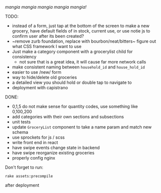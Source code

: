 *mangia mangia mangia mangia mangia!*

TODO:
  * instead of a form, just tap at the bottom of the screen to make a new grocery, have default fields of in stock, current use, or use notie js to confirm user after its been created?
  * ~remove zurb foundation, replace with bourbon/neat/bitters~ figure out what CSS framework I want to use
  * Just make a category component with a grocerylist child for consistency
    * not sure that is a great idea, it will cause far more network calls
  * make consistent naming between `household_id` and `house_hold_id`
  * easier to use /new/ form
  * way to hide/delete old groceries
  * a detailed view you should hold or double tap to navigate to
  * deployment with capistrano

DONE:
  * 0,1,5 do not make sense for quantity codes, use something like 0,100,200
  * add categories with their own sections and subsections
  * unit tests
  * update `GroceryList` component to take a name param and match new schema
  * use sprockets for js / scss
  * write front end in react
  * have swipe events change state in backend
  * have swipe reorganize existing groceries
  * properly config nginx

Don't forget to run:

`rake assets:precompile`

after deployment

